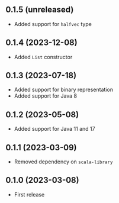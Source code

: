 ## 0.1.5 (unreleased)

- Added support for `halfvec` type

## 0.1.4 (2023-12-08)

- Added `List` constructor

## 0.1.3 (2023-07-18)

- Added support for binary representation
- Added support for Java 8

## 0.1.2 (2023-05-08)

- Added support for Java 11 and 17

## 0.1.1 (2023-03-09)

- Removed dependency on `scala-library`

## 0.1.0 (2023-03-08)

- First release
